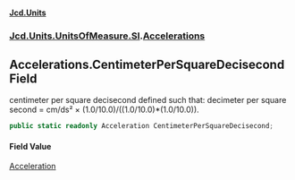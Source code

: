 #### [Jcd.Units](index.md 'index')
### [Jcd.Units.UnitsOfMeasure.SI](Jcd.Units.UnitsOfMeasure.SI.md 'Jcd.Units.UnitsOfMeasure.SI').[Accelerations](Accelerations.md 'Jcd.Units.UnitsOfMeasure.SI.Accelerations')

## Accelerations.CentimeterPerSquareDecisecond Field

centimeter per square decisecond defined such that: decimeter per square second = cm/ds² ×
(1.0/10.0)/((1.0/10.0)*(1.0/10.0)).

```csharp
public static readonly Acceleration CentimeterPerSquareDecisecond;
```

#### Field Value
[Acceleration](Acceleration.md 'Jcd.Units.UnitTypes.Acceleration')